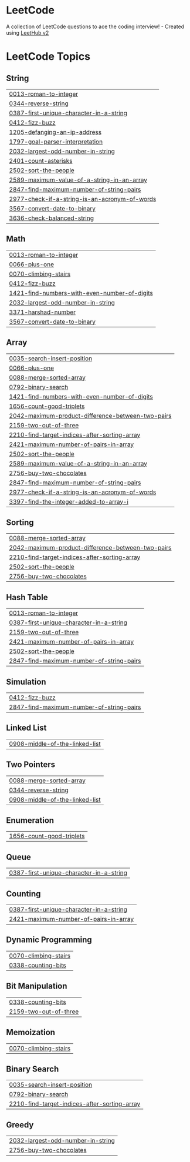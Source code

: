 # LeetCode
A collection of LeetCode questions to ace the coding interview! - Created using [LeetHub v2](https://github.com/arunbhardwaj/LeetHub-2.0)

<!---LeetCode Topics Start-->
# LeetCode Topics
## String
|  |
| ------- |
| [0013-roman-to-integer](https://github.com/Muhammed-shebin-v/LeetCode/tree/master/0013-roman-to-integer) |
| [0344-reverse-string](https://github.com/Muhammed-shebin-v/LeetCode/tree/master/0344-reverse-string) |
| [0387-first-unique-character-in-a-string](https://github.com/Muhammed-shebin-v/LeetCode/tree/master/0387-first-unique-character-in-a-string) |
| [0412-fizz-buzz](https://github.com/Muhammed-shebin-v/LeetCode/tree/master/0412-fizz-buzz) |
| [1205-defanging-an-ip-address](https://github.com/Muhammed-shebin-v/LeetCode/tree/master/1205-defanging-an-ip-address) |
| [1797-goal-parser-interpretation](https://github.com/Muhammed-shebin-v/LeetCode/tree/master/1797-goal-parser-interpretation) |
| [2032-largest-odd-number-in-string](https://github.com/Muhammed-shebin-v/LeetCode/tree/master/2032-largest-odd-number-in-string) |
| [2401-count-asterisks](https://github.com/Muhammed-shebin-v/LeetCode/tree/master/2401-count-asterisks) |
| [2502-sort-the-people](https://github.com/Muhammed-shebin-v/LeetCode/tree/master/2502-sort-the-people) |
| [2589-maximum-value-of-a-string-in-an-array](https://github.com/Muhammed-shebin-v/LeetCode/tree/master/2589-maximum-value-of-a-string-in-an-array) |
| [2847-find-maximum-number-of-string-pairs](https://github.com/Muhammed-shebin-v/LeetCode/tree/master/2847-find-maximum-number-of-string-pairs) |
| [2977-check-if-a-string-is-an-acronym-of-words](https://github.com/Muhammed-shebin-v/LeetCode/tree/master/2977-check-if-a-string-is-an-acronym-of-words) |
| [3567-convert-date-to-binary](https://github.com/Muhammed-shebin-v/LeetCode/tree/master/3567-convert-date-to-binary) |
| [3636-check-balanced-string](https://github.com/Muhammed-shebin-v/LeetCode/tree/master/3636-check-balanced-string) |
## Math
|  |
| ------- |
| [0013-roman-to-integer](https://github.com/Muhammed-shebin-v/LeetCode/tree/master/0013-roman-to-integer) |
| [0066-plus-one](https://github.com/Muhammed-shebin-v/LeetCode/tree/master/0066-plus-one) |
| [0070-climbing-stairs](https://github.com/Muhammed-shebin-v/LeetCode/tree/master/0070-climbing-stairs) |
| [0412-fizz-buzz](https://github.com/Muhammed-shebin-v/LeetCode/tree/master/0412-fizz-buzz) |
| [1421-find-numbers-with-even-number-of-digits](https://github.com/Muhammed-shebin-v/LeetCode/tree/master/1421-find-numbers-with-even-number-of-digits) |
| [2032-largest-odd-number-in-string](https://github.com/Muhammed-shebin-v/LeetCode/tree/master/2032-largest-odd-number-in-string) |
| [3371-harshad-number](https://github.com/Muhammed-shebin-v/LeetCode/tree/master/3371-harshad-number) |
| [3567-convert-date-to-binary](https://github.com/Muhammed-shebin-v/LeetCode/tree/master/3567-convert-date-to-binary) |
## Array
|  |
| ------- |
| [0035-search-insert-position](https://github.com/Muhammed-shebin-v/LeetCode/tree/master/0035-search-insert-position) |
| [0066-plus-one](https://github.com/Muhammed-shebin-v/LeetCode/tree/master/0066-plus-one) |
| [0088-merge-sorted-array](https://github.com/Muhammed-shebin-v/LeetCode/tree/master/0088-merge-sorted-array) |
| [0792-binary-search](https://github.com/Muhammed-shebin-v/LeetCode/tree/master/0792-binary-search) |
| [1421-find-numbers-with-even-number-of-digits](https://github.com/Muhammed-shebin-v/LeetCode/tree/master/1421-find-numbers-with-even-number-of-digits) |
| [1656-count-good-triplets](https://github.com/Muhammed-shebin-v/LeetCode/tree/master/1656-count-good-triplets) |
| [2042-maximum-product-difference-between-two-pairs](https://github.com/Muhammed-shebin-v/LeetCode/tree/master/2042-maximum-product-difference-between-two-pairs) |
| [2159-two-out-of-three](https://github.com/Muhammed-shebin-v/LeetCode/tree/master/2159-two-out-of-three) |
| [2210-find-target-indices-after-sorting-array](https://github.com/Muhammed-shebin-v/LeetCode/tree/master/2210-find-target-indices-after-sorting-array) |
| [2421-maximum-number-of-pairs-in-array](https://github.com/Muhammed-shebin-v/LeetCode/tree/master/2421-maximum-number-of-pairs-in-array) |
| [2502-sort-the-people](https://github.com/Muhammed-shebin-v/LeetCode/tree/master/2502-sort-the-people) |
| [2589-maximum-value-of-a-string-in-an-array](https://github.com/Muhammed-shebin-v/LeetCode/tree/master/2589-maximum-value-of-a-string-in-an-array) |
| [2756-buy-two-chocolates](https://github.com/Muhammed-shebin-v/LeetCode/tree/master/2756-buy-two-chocolates) |
| [2847-find-maximum-number-of-string-pairs](https://github.com/Muhammed-shebin-v/LeetCode/tree/master/2847-find-maximum-number-of-string-pairs) |
| [2977-check-if-a-string-is-an-acronym-of-words](https://github.com/Muhammed-shebin-v/LeetCode/tree/master/2977-check-if-a-string-is-an-acronym-of-words) |
| [3397-find-the-integer-added-to-array-i](https://github.com/Muhammed-shebin-v/LeetCode/tree/master/3397-find-the-integer-added-to-array-i) |
## Sorting
|  |
| ------- |
| [0088-merge-sorted-array](https://github.com/Muhammed-shebin-v/LeetCode/tree/master/0088-merge-sorted-array) |
| [2042-maximum-product-difference-between-two-pairs](https://github.com/Muhammed-shebin-v/LeetCode/tree/master/2042-maximum-product-difference-between-two-pairs) |
| [2210-find-target-indices-after-sorting-array](https://github.com/Muhammed-shebin-v/LeetCode/tree/master/2210-find-target-indices-after-sorting-array) |
| [2502-sort-the-people](https://github.com/Muhammed-shebin-v/LeetCode/tree/master/2502-sort-the-people) |
| [2756-buy-two-chocolates](https://github.com/Muhammed-shebin-v/LeetCode/tree/master/2756-buy-two-chocolates) |
## Hash Table
|  |
| ------- |
| [0013-roman-to-integer](https://github.com/Muhammed-shebin-v/LeetCode/tree/master/0013-roman-to-integer) |
| [0387-first-unique-character-in-a-string](https://github.com/Muhammed-shebin-v/LeetCode/tree/master/0387-first-unique-character-in-a-string) |
| [2159-two-out-of-three](https://github.com/Muhammed-shebin-v/LeetCode/tree/master/2159-two-out-of-three) |
| [2421-maximum-number-of-pairs-in-array](https://github.com/Muhammed-shebin-v/LeetCode/tree/master/2421-maximum-number-of-pairs-in-array) |
| [2502-sort-the-people](https://github.com/Muhammed-shebin-v/LeetCode/tree/master/2502-sort-the-people) |
| [2847-find-maximum-number-of-string-pairs](https://github.com/Muhammed-shebin-v/LeetCode/tree/master/2847-find-maximum-number-of-string-pairs) |
## Simulation
|  |
| ------- |
| [0412-fizz-buzz](https://github.com/Muhammed-shebin-v/LeetCode/tree/master/0412-fizz-buzz) |
| [2847-find-maximum-number-of-string-pairs](https://github.com/Muhammed-shebin-v/LeetCode/tree/master/2847-find-maximum-number-of-string-pairs) |
## Linked List
|  |
| ------- |
| [0908-middle-of-the-linked-list](https://github.com/Muhammed-shebin-v/LeetCode/tree/master/0908-middle-of-the-linked-list) |
## Two Pointers
|  |
| ------- |
| [0088-merge-sorted-array](https://github.com/Muhammed-shebin-v/LeetCode/tree/master/0088-merge-sorted-array) |
| [0344-reverse-string](https://github.com/Muhammed-shebin-v/LeetCode/tree/master/0344-reverse-string) |
| [0908-middle-of-the-linked-list](https://github.com/Muhammed-shebin-v/LeetCode/tree/master/0908-middle-of-the-linked-list) |
## Enumeration
|  |
| ------- |
| [1656-count-good-triplets](https://github.com/Muhammed-shebin-v/LeetCode/tree/master/1656-count-good-triplets) |
## Queue
|  |
| ------- |
| [0387-first-unique-character-in-a-string](https://github.com/Muhammed-shebin-v/LeetCode/tree/master/0387-first-unique-character-in-a-string) |
## Counting
|  |
| ------- |
| [0387-first-unique-character-in-a-string](https://github.com/Muhammed-shebin-v/LeetCode/tree/master/0387-first-unique-character-in-a-string) |
| [2421-maximum-number-of-pairs-in-array](https://github.com/Muhammed-shebin-v/LeetCode/tree/master/2421-maximum-number-of-pairs-in-array) |
## Dynamic Programming
|  |
| ------- |
| [0070-climbing-stairs](https://github.com/Muhammed-shebin-v/LeetCode/tree/master/0070-climbing-stairs) |
| [0338-counting-bits](https://github.com/Muhammed-shebin-v/LeetCode/tree/master/0338-counting-bits) |
## Bit Manipulation
|  |
| ------- |
| [0338-counting-bits](https://github.com/Muhammed-shebin-v/LeetCode/tree/master/0338-counting-bits) |
| [2159-two-out-of-three](https://github.com/Muhammed-shebin-v/LeetCode/tree/master/2159-two-out-of-three) |
## Memoization
|  |
| ------- |
| [0070-climbing-stairs](https://github.com/Muhammed-shebin-v/LeetCode/tree/master/0070-climbing-stairs) |
## Binary Search
|  |
| ------- |
| [0035-search-insert-position](https://github.com/Muhammed-shebin-v/LeetCode/tree/master/0035-search-insert-position) |
| [0792-binary-search](https://github.com/Muhammed-shebin-v/LeetCode/tree/master/0792-binary-search) |
| [2210-find-target-indices-after-sorting-array](https://github.com/Muhammed-shebin-v/LeetCode/tree/master/2210-find-target-indices-after-sorting-array) |
## Greedy
|  |
| ------- |
| [2032-largest-odd-number-in-string](https://github.com/Muhammed-shebin-v/LeetCode/tree/master/2032-largest-odd-number-in-string) |
| [2756-buy-two-chocolates](https://github.com/Muhammed-shebin-v/LeetCode/tree/master/2756-buy-two-chocolates) |
<!---LeetCode Topics End-->